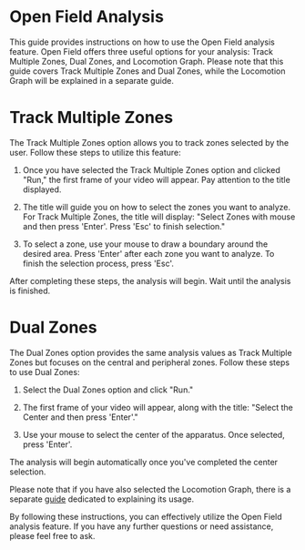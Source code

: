 # Open Field Analysis
This guide provides instructions on how to use the Open Field analysis feature. Open Field offers three useful options for your analysis: Track Multiple Zones, Dual Zones, and Locomotion Graph. Please note that this guide covers Track Multiple Zones and Dual Zones, while the Locomotion Graph will be explained in a separate guide.

# Track Multiple Zones
The Track Multiple Zones option allows you to track zones selected by the user. Follow these steps to utilize this feature:

1. Once you have selected the Track Multiple Zones option and clicked "Run," the first frame of your video will appear. Pay attention to the title displayed.

2. The title will guide you on how to select the zones you want to analyze. For Track Multiple Zones, the title will display: "Select Zones with mouse and then press 'Enter'. Press 'Esc' to finish selection."

3. To select a zone, use your mouse to draw a boundary around the desired area. Press 'Enter' after each zone you want to analyze. To finish the selection process, press 'Esc'.

After completing these steps, the analysis will begin. Wait until the analysis is finished.

# Dual Zones
The Dual Zones option provides the same analysis values as Track Multiple Zones but focuses on the central and peripheral zones. Follow these steps to use Dual Zones:

1. Select the Dual Zones option and click "Run."

2. The first frame of your video will appear, along with the title: "Select the Center and then press 'Enter'."

3. Use your mouse to select the center of the apparatus. Once selected, press 'Enter'.

The analysis will begin automatically once you've completed the center selection.

Please note that if you have also selected the Locomotion Graph, there is a separate [guide](https://github.com/JuarezCulau/MABA/blob/main/Docs/Guides/Locomotion_Graph.md) dedicated to explaining its usage.

By following these instructions, you can effectively utilize the Open Field analysis feature. If you have any further questions or need assistance, please feel free to ask.
